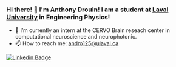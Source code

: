 ### Hi there! 👋 I'm Anthony Drouin! I am a student at [Laval University](https://www.ulaval.ca/en) in Engineering Physics!

- 🔭 I’m currently an intern at the CERVO Brain reseach center in computational neuroscience and neurophotonic.
- 📫 How to reach me: andro125@ulaval.ca

[![Linkedin Badge](https://img.shields.io/badge/-Anthony_Drouin-blue?style=flat&logo=Linkedin&logoColor=white)](https://www.linkedin.com/in/anthony-drouin-814898212/)
